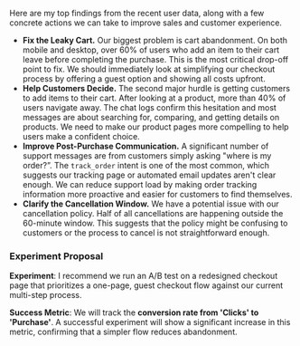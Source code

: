 Here are my top findings from the recent user data, along with a few concrete actions we can take to improve sales and customer experience.

* **Fix the Leaky Cart.** Our biggest problem is cart abandonment. On both mobile and desktop, over 60% of users who add an item to their cart leave before completing the purchase. This is the most critical drop-off point to fix. We should immediately look at simplifying our checkout process by offering a guest option and showing all costs upfront.  
* **Help Customers Decide.** The second major hurdle is getting customers to add items to their cart. After looking at a product, more than 40% of users navigate away. The chat logs confirm this hesitation and most messages are about searching for, comparing, and getting details on products. We need to make our product pages more compelling to help users make a confident choice.  
* **Improve Post-Purchase Communication.** A significant number of support messages are from customers simply asking "where is my order?”. The `track_order` intent is one of the most common, which suggests our tracking page or automated email updates aren't clear enough. We can reduce support load by making order tracking information more proactive and easier for customers to find themselves.  
* **Clarify the Cancellation Window.** We have a potential issue with our cancellation policy. Half of all cancellations are happening outside the 60-minute window. This suggests that the policy might be confusing to customers or the process to cancel is not straightforward enough.

### **Experiment Proposal**

**Experiment**: I recommend we run an A/B test on a redesigned checkout page that prioritizes a one-page, guest checkout flow against our current multi-step process.

**Success Metric**: We will track the **conversion rate from 'Clicks' to 'Purchase'**. A successful experiment will show a significant increase in this metric, confirming that a simpler flow reduces abandonment.

